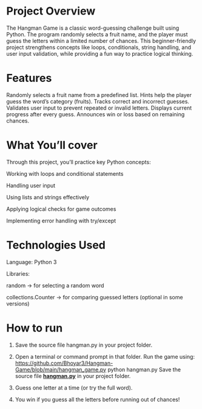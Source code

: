 # Project Overview

The Hangman Game is a classic word-guessing challenge built using Python.
The program randomly selects a fruit name, and the player must guess the letters within a limited number of chances.
This beginner-friendly project strengthens concepts like loops, conditionals, string handling, and user input validation, while providing a fun way to practice logical thinking.

# Features

Randomly selects a fruit name from a predefined list.
Hints help the player guess the word’s category (fruits).
Tracks correct and incorrect guesses.
Validates user input to prevent repeated or invalid letters.
Displays current progress after every guess.
Announces win or loss based on remaining chances.

# What You’ll cover

Through this project, you’ll practice key Python concepts:

Working with loops and conditional statements

Handling user input

Using lists and strings effectively

Applying logical checks for game outcomes

Implementing error handling with try/except

# Technologies Used

Language: Python 3

Libraries:

random → for selecting a random word

collections.Counter → for comparing guessed letters (optional in some versions)
# How to run
1. Save the source file hangman.py
in your project folder.
2. Open a terminal or command prompt in that folder.
Run the game using: https://github.com/Bhoyar3/Hangman-Game/blob/main/hangman_game.py python hangman.py
Save the source file **[hangman.py](./hangman.py)** in your project folder.


3. Guess one letter at a time (or try the full word).
4. You win if you guess all the letters before running out of chances!

